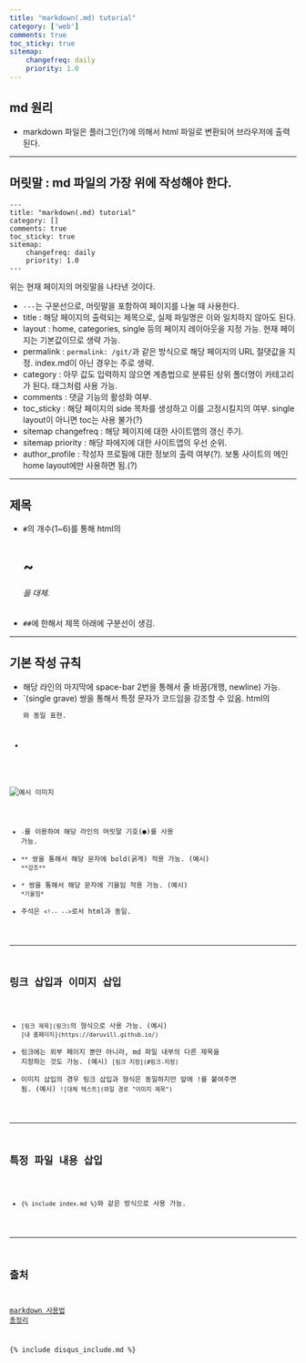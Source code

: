 ```yaml
---
title: "markdown(.md) tutorial"
category: ['web']
comments: true
toc_sticky: true
sitemap:
    changefreq: daily
    priority: 1.0
---
```


## md 원리
- markdown 파일은 플러그인(?)에 의해서 html 파일로 변환되어 브라우저에 출력된다.

---

## 머릿말 : md 파일의 가장 위에 작성해야 한다.
```
---
title: "markdown(.md) tutorial"
category: []
comments: true
toc_sticky: true
sitemap:
    changefreq: daily
    priority: 1.0
---
```
위는 현재 페이지의 머릿말을 나타낸 것이다.   
- `---`는 구분선으로, 머릿말을 포함하여 페이지를 나눌 때 사용한다.
- title : 해당 페이지의 출력되는 제목으로, 실제 파일명은 이와 일치하지 않아도 된다.
- layout : home, categories, single 등의 페이지 레이아웃을 지정 가능. 현재 페이지는 기본값이므로 생략 가능.
- permalink : `permalink: /git/`과 같은 방식으로 해당 페이지의 URL 절댓값을 지정. index.md이 아닌 경우는 주로 생략.
- category : 아무 값도 입력하지 않으면 계층법으로 분류된 상위 폴더명이 카테고리가 된다. 태그처럼 사용 가능.
- comments : 댓글 기능의 활성화 여부.
- toc_sticky : 해당 페이지의 side 목차를 생성하고 이를 고정시킬지의 여부. single layout이 아니면 toc는 사용 불가(?)
- sitemap changefreq : 해당 페이지에 대한 사이트맵의 갱신 주기.
- sitemap priority : 해당 파에지에 대한 사이트앱의 우선 순위.
- author_profile : 작성자 프로필에 대한 정보의 출력 여부(?). 보통 사이트의 메인 home layout에만 사용하면 됨.(?)

---

## 제목
- `#`의 개수(1~6)를 통해 html의 <h1> ~ <h6>을 대체.
- `##`에 한해서 제목 아래에 구분선이 생김.

---

## 기본 작성 규칙
- 해당 라인의 마지막에 space-bar 2번을 통해서 줄 바꿈(개행, newline) 가능.
- `(single grave) 쌍을 통해서 특정 문자가 코드임을 강조할 수 있음. html의 <code><pre>와 동일 표현.
- ```(single grave 3개) 쌍을 통해서 코드 블록을 생성 가능. bash, python와 같이 쌍의 첫번째 grave 라인 옆에 종류를 지정 가능.
![예시 이미지](../../assets/images/grave_example.jpg "grave example")
- `-`를 이용하여 해당 라인의 머릿말 기호(●)를 사용 가능.
- `**` 쌍을 통해서 해당 문자에 bold(굵게) 적용 가능. (예시) `**강조**`
- `*` 쌍을 통해서 해당 문자에 기울임 적용 가능. (예시) `*기울임*`
- 주석은 `<!-- -->`로서 html과 동일.

---

## 링크 삽입과 이미지 삽입
- `[링크 제목](링크)`의 형식으로 사용 가능. (예시) `[내 홈페이지](https://daruvill.github.io/)`
- 링크에는 외부 페이지 뿐만 아니라, md 파일 내부의 다른 제목을 지정하는 것도 가능. (예시) `[링크 지정](#링크-지정)`
- 이미지 삽입의 경우 링크 삽입과 형식은 동일하지만 앞에 !를 붙여주면 됨. (예시) `![대체 텍스트](파일 경로 "이미지 제목")`

---

## 특정 파일 내용 삽입
- `{% include index.md %}`와 같은 방식으로 사용 가능.

---

## 출처
[markdown 사용법 총정리](https://heropy.blog/2017/09/30/markdown/)

{% include disqus_include.md %}
